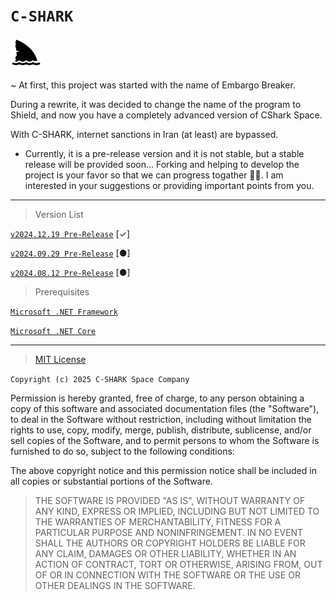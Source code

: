 # `C-SHARK`

<img src="https://github.com/b-daarr/C-SHARK/blob/main/shark.png" style="width: 50px; height: 50px; background-color: yellow;"/>


~ At first, this project was started with the name of Embargo Breaker.

During a rewrite, it was decided to change the name of the program to Shield, and now you have a completely advanced
version of CShark Space.

With C-SHARK, internet sanctions in Iran (at least) are bypassed.

+ Currently, it is a pre-release version and it is not stable, but a stable release will be provided soon...
Forking and helping to develop the project is your favor so that we can progress togather 🙏🏻.
  I am interested in your suggestions or providing important points from you.

---

> Version List

[`v2024.12.19 Pre-Release`](https://github.com/b-daarr/C-SHARK/releases/tag/v2024.12.19) [✓]

[`v2024.09.29 Pre-Release`](https://github.com/b-daarr/C-SHARK/releases/tag/v2024.09.29) [●]

[`v2024.08.12 Pre-Release`](https://github.com/b-daarr/C-SHARK/releases/tag/v2024.08.12) [●]

> Prerequisites

[`Microsoft .NET Framework`](https://dotnet.microsoft.com/en-us/download/dotnet-framework)

[`Microsoft .NET Core`](https://dotnet.microsoft.com/en-us/download)

---

> [MIT License](https://github.com/b-daarr/C-SHARK/blob/main/LICENSE.md)

`Copyright (c) 2025 C-SHARK Space Company`

Permission is hereby granted, free of charge, to any person obtaining a copy
of this software and associated documentation files (the "Software"), to deal
in the Software without restriction, including without limitation the rights
to use, copy, modify, merge, publish, distribute, sublicense, and/or sell
copies of the Software, and to permit persons to whom the Software is
furnished to do so, subject to the following conditions:

The above copyright notice and this permission notice shall be included in all
copies or substantial portions of the Software.

> THE SOFTWARE IS PROVIDED "AS IS", WITHOUT WARRANTY OF ANY KIND, EXPRESS OR
IMPLIED, INCLUDING BUT NOT LIMITED TO THE WARRANTIES OF MERCHANTABILITY,
FITNESS FOR A PARTICULAR PURPOSE AND NONINFRINGEMENT. IN NO EVENT SHALL THE
AUTHORS OR COPYRIGHT HOLDERS BE LIABLE FOR ANY CLAIM, DAMAGES OR OTHER
LIABILITY, WHETHER IN AN ACTION OF CONTRACT, TORT OR OTHERWISE, ARISING FROM,
OUT OF OR IN CONNECTION WITH THE SOFTWARE OR THE USE OR OTHER DEALINGS IN THE
SOFTWARE.

